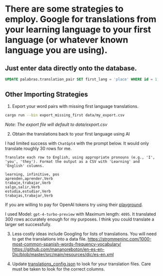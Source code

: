 

# There are some strategies to employ. Google for translations from your learning language to your first language (or whatever known language you are using).

## Just enter data directly onto the database.
```sql
UPDATE palabras.translation_pair SET first_lang = 'place' WHERE id = 1;
```
## Other Importing Strategies

1. Export your word pairs with missing first language translations.
```zsh
cargo run --bin export_missing_first data/my_export.csv
```
_Note: The export file will default to data/export.csv_

2. Obtain the translations back to your first language using AI

I had limited success with `ChatGpt4` with the prompt below. It would only translate roughly 30 rows for me.

```text
Translate each row to English, using appropriate pronouns (e.g., 'I', 'you', 'they'). Format the output as a CSV with 'Learning' and 'English' columns.

learning, infinitive, pos
aprenden,aprender,Verb
trabaje,trabajar,Verb
salgo,salir,Verb
estudia,estudiar,Verb
trabajas,trabajar,Verb
```
If you are willing to pay for OpenAI tokens try using their [playground](https://platform.openai.com/playground/p/Jogp3Rnx4OLET8khBW5BUHDy?mode=chat).

I used Model: `gpt-4-turbo-preview` with Maximum length: `4095`. It translated 300 rows  accurately enough for my purposes. I think you could translate a larger set successfully.

3. Less costly ideas include Googling for lists of translations. You will need to get the translations into a data file.
https://strommeninc.com/1000-most-common-spanish-words-frequency-vocabulary/
https://github.com/mananoreboton/en-es-en-Dic/blob/master/src/main/resources/dic/es-en.xml

4. Update [translations_config.json](../translations_config.json) to look for your translation files. Care must be taken to look for the correct columns.

